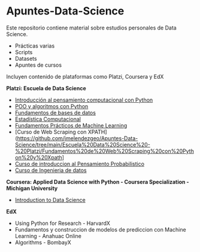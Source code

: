 # Apuntes-Data-Science

Este repositorio contiene material sobre estudios personales de Data Science. 

* Prácticas varias
* Scripts
* Datasets 
* Apuntes de cursos 

Incluyen contenido de plataformas como Platzi, Coursera y EdX

**Platzi: Escuela de Data Science**

* [Introducción al pensamiento computacional con Python](https://github.com/jmelendezgeo/Apuntes-Data-Science/tree/main/Escuela%20Data%20Science%20-%20Platzi/Introduccion%20al%20pensamiento%20computacional%20con%20Python)
* [POO y algoritmos con Python](https://github.com/jmelendezgeo/Apuntes-Data-Science/tree/main/Escuela%20Data%20Science%20-%20Platzi/POO%20y%20algoritmos%20Python)
* [Fundamentos de bases de datos](https://github.com/jmelendezgeo/Apuntes-Data-Science/tree/main/Escuela%20Data%20Science%20-%20Platzi/Fundamentos%20de%20bases%20de%20datos)
* [Estadística Computacional](https://github.com/jmelendezgeo/Apuntes-Data-Science/tree/main/Escuela%20Data%20Science%20-%20Platzi/Estadistica%20computacional%20python)
* [Fundamentos Prácticos de Machine Learning](https://github.com/jmelendezgeo/Apuntes-Data-Science/tree/main/Escuela%20Data%20Science%20-%20Platzi/Fundamentos%20practicos%20del%20machine%20learning)
* [Curso de Web Scraping con XPATH](https://github.com/jmelendezgeo/Apuntes-Data-Science/tree/main/Escuela%20Data%20Science%20-%20Platzi/Fundamentos%20de%20Web%20Scraping%20con%20Python%20y%20Xpath]
* [Curso de introduccion al Pensamiento Probabilistico](https://github.com/jmelendezgeo/Apuntes-Data-Science/tree/main/Escuela%20Data%20Science%20-%20Platzi/Introduccion%20al%20pensamiento%20probabilistico)
* [Curso de Ingenieria de datos](https://github.com/jmelendezgeo/Apuntes-Data-Science/tree/main/Escuela%20Data%20Science%20-%20Platzi/Curso%20de%20Ingenieria%20de%20datos)

**Coursera: Applied Data Science with Python - Coursera Specialization - Michigan University**
* [Introduction to Data Science](https://github.com/jmelendezgeo/Apuntes-Data-Science/tree/main/Applied%20Data%20Science%20with%20Python%20-%20Coursera%20Specialization%20/Introduction%20To%20Data%20Science)

**EdX**
* Using Python for Research - HarvardX
* Fundamentos y construccion de modelos de prediccion con Machine Learning - Anahuac Online 
* Algorithms - BombayX
